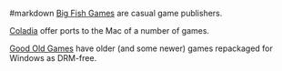 #markdown
[Big Fish Games](https://www.bigfishgames.com/) are
casual game publishers.

[Coladia](http://www.coladia.com/) offer
ports to the Mac of a number of games.

[Good Old Games](https://www.gog.com/) have
older (and some newer) games repackaged for Windows as DRM-free.
